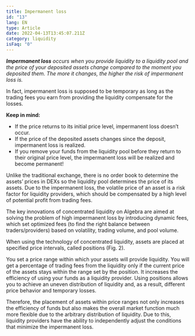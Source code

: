 ```yaml
---
title: Impermanent loss
id: "13"
lang: EN
type: Article
date: 2022-04-13T13:45:07.211Z
category: liquidity
isFaq: "0"
---
```

***Impermanent loss** occurs when you provide liquidity to a liquidity pool and the price of your deposited assets change compared to the moment you deposited them. The more it changes, the higher the risk of impermanent loss is.* 

In fact, impermanent loss is supposed to be temporary as long as the trading fees you earn from providing the liquidity compensate for the losses.

**Keep in mind:**

* If the price returns to its initial price level, impermanent loss doesn’t occur.
* If the price of the deposited assets changes since the deposit, impermanent loss is realized.
* If you remove your funds from the liquidity pool before they return to their original price level, the impermanent loss will be realized and become permanent!

Unlike the traditional exchange, there is no order book to determine the assets’ prices in DEXs so the liquidity pool determines the price of its assets. Due to the impermanent loss, the volatile price of an asset is a risk factor for liquidity providers, which should be compensated by a high level of potential profit from trading fees.

The key innovations of concentrated liquidity on Algebra are aimed at solving the problem of high impermanent loss by introducing dynamic fees, which set optimized fees (to find the right balance between traders/providers) based on volatility, trading volume, and pool volume.

When using the technology of concentrated liquidity, assets are placed at specified price intervals, called positions (Fig. 2). 

You set a price range within which your assets will provide liquidity. You will get a percentage of trading fees from the liquidity only if the current price of the assets stays within the range set by the position. It increases the efficiency of using your funds as a liquidity provider. Using positions allows you to achieve an uneven distribution of liquidity and, as a result, different price behavior and temporary losses.

Therefore, the placement of assets within price ranges not only increases the efficiency of funds but also makes the overall market function much more flexible due to the arbitrary distribution of liquidity. Due to this, liquidity providers have the ability to independently adjust the conditions that minimize the impermanent loss.
